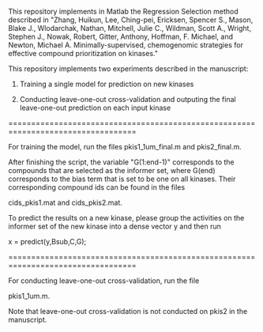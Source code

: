 This repository implements in Matlab the Regression Selection method described in
"Zhang, Huikun, Lee, Ching-pei, Ericksen, Spencer S., Mason, Blake J.,
Wlodarchak, Nathan, Mitchell, Julie C., Wildman, Scott A., Wright, Stephen J.,
Nowak, Robert, Gitter, Anthony, Hoffman, F. Michael, and Newton, Michael A.
Minimally-supervised, chemogenomic strategies for effective compound
prioritization on kinases."

This repository implements two experiments described in the manuscript:
1. Training a single model for prediction on new kinases

2. Conducting leave-one-out cross-validation and outputing the final
leave-one-out prediction on each input kinase


==================================================================================

For training the model, run the files
pkis1_1um_final.m and pkis2_final.m.

After finishing the script, the variable "G(1:end-1)" corresponds to the
compounds that are selected as the informer set, where G(end) corresponds to
the bias term that is set to be one on all kinases. Their corresponding
compound ids can be found in the files

cids_pkis1.mat and cids_pkis2.mat.

To predict the results on a new kinase, please group the activities on the
informer set of the new kinase into a dense vector y and then run

x = predict(y,Bsub,C,G);

==================================================================================

For conducting leave-one-out cross-validation, run the file

pkis1_1um.m.

Note that leave-one-out cross-validation is not conducted on pkis2 in the
manuscript.
